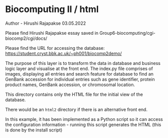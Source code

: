 Biocomputing II / html
======================
Author - Hirushi Rajapakse 03.05.2022

Please find Hirushi Rajapakse essay saved in Group6-biocomputing/cgi-biocomp2/cgi/docs/

Please find the URL for accessing the database: https://student.cryst.bbk.ac.uk/~ph001/biocomp2demo/ 

The purpose of this layer is to transform the data in database and business logic layer and visualise at the front end. The index.py file comprises of images, displaying all entries and search feature for database to find an GenBank accession for individual entries such as gene identifier, protein product names, GenBank accession, or chromosomal location.


This directory contains only the HTML file for the initial view of the
database. 

There would be an `html2` directory if there is an alternative front end.

In this example, it has been implemented as a Python script so it can
access the configuration information - running this script generates
the HTML (this is done by the install script)
